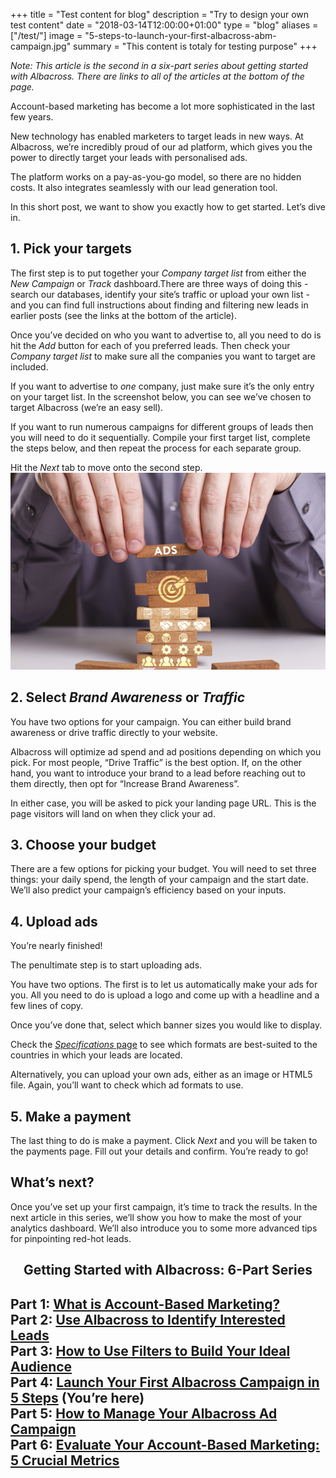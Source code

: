+++
title = "Test content for blog"
description = "Try to design your own test content"
date = "2018-03-14T12:00:00+01:00"
type = "blog"
aliases = ["/test/"]
image = "5-steps-to-launch-your-first-albacross-abm-campaign.jpg"
summary = "This content is totaly for testing purpose"
+++

_Note: This article is the second in a six-part series about getting started with Albacross. There are links to all of the articles at the bottom of the page._

Account-based marketing has become a lot more sophisticated in the last few years.

New technology has enabled marketers to target leads in new ways. At Albacross, we’re incredibly proud of our ad platform, which gives you the power to directly target your leads with personalised ads.

The platform works on a pay-as-you-go model, so there are no hidden costs. It also integrates seamlessly with our lead generation tool.

In this short post, we want to show you exactly how to get started. Let’s dive in.

## 1. Pick your targets

The first step is to put together your *Company target list* from either the *New Campaign* or *Track* dashboard.There are three ways of doing this - search our databases, identify your site’s traffic or upload your own list - and you can find full instructions about finding and filtering new leads in earlier posts (see the links at the bottom of the article).

Once you’ve decided on who you want to advertise to, all you need to do is hit the *Add* button for each of you preferred leads. Then check your *Company target list* to make sure all the companies you want to target are included.

If you want to advertise to *one* company, just make sure it’s the only entry on your target list. In the screenshot below, you can see we’ve chosen to target Albacross (we’re an easy sell).

If you want to run numerous campaigns for different groups of leads then you will need to do it sequentially. Compile your first target list, complete the steps below, and then repeat the process for each separate group.

Hit the *Next* tab to move onto the second step.
![](/images/newsroom/thumbnail/5-steps-to-launch-your-first-albacross-abm-campaign.jpg)

## 2. Select *Brand Awareness* or *Traffic*

You have two options for your campaign. You can either build brand awareness or drive traffic directly to your website.

Albacross will optimize ad spend and ad positions depending on which you pick. For most people, “Drive Traffic” is the best option. If, on the other hand, you want to introduce your brand to a lead before reaching out to them directly, then opt for “Increase Brand Awareness”.

In either case, you will be asked to pick your landing page URL. This is the page visitors will land on when they click your ad.

## 3. Choose your budget

There are a few options for picking your budget. You will need to set three things: your daily spend, the length of your campaign and the start date. We’ll also predict your campaign’s efficiency based on your inputs.

## 4. Upload ads

You’re nearly finished!

The penultimate step is to start uploading ads.

You have two options. The first is to let us automatically make your ads for you. All you need to do is upload a logo and come up with a headline and a few lines of copy.

Once you’ve done that, select which banner sizes you would like to display.

Check the [*Specifications* page](https://albacross.com/specifications/) to see which formats are best-suited to the countries in which your leads are located.

Alternatively, you can upload your own ads, either as an image or HTML5 file. Again, you’ll want to check which ad formats to use.

## 5. Make a payment

The last thing to do is make a payment. Click *Next* and you will be taken to the payments page. Fill out your details and confirm. You’re ready to go!

## What’s next?

Once you’ve set up your first campaign, it’s time to track the results. In the next article in this series, we’ll show you how to make the most of your analytics dashboard. We’ll also introduce you to some more advanced tips for pinpointing red-hot leads.

 <h2 align="center">Getting Started with Albacross: 6-Part Series<h2>

**Part 1: [What is Account-Based Marketing?](/newsroom/what-is-account-based-marketing)**  
**Part 2: [Use Albacross to Identify Interested Leads](/newsroom/use-albacross-to-identify-interested-leads)**  
**Part 3: [How to Use Filters to Build Your Ideal Audience](/newsroom/how-to-use-open-search-to-build-your-ideal-audience)**  
**Part 4: [Launch Your First Albacross Campaign in 5 Steps](/newsroom/5-steps-to-launch-your-first-albacross-abm-campaign) (You’re here)**  
**Part 5: [How to Manage Your Albacross Ad Campaign](/newsroom/how-to-manage-your-albacross-ad-campaign)**  
**Part 6: [Evaluate Your Account-Based Marketing: 5 Crucial Metrics](/newsroom/evaluate-your-account-based-marketing-5-crucial-metrics)**  
